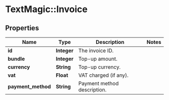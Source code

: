 # TextMagic::Invoice

## Properties
Name | Type | Description | Notes
------------ | ------------- | ------------- | -------------
**id** | **Integer** | The invoice ID. | 
**bundle** | **Integer** | Top-up amount. | 
**currency** | **String** | Top-up currency. | 
**vat** | **Float** | VAT charged (if any). | 
**payment_method** | **String** | Payment method description. | 


